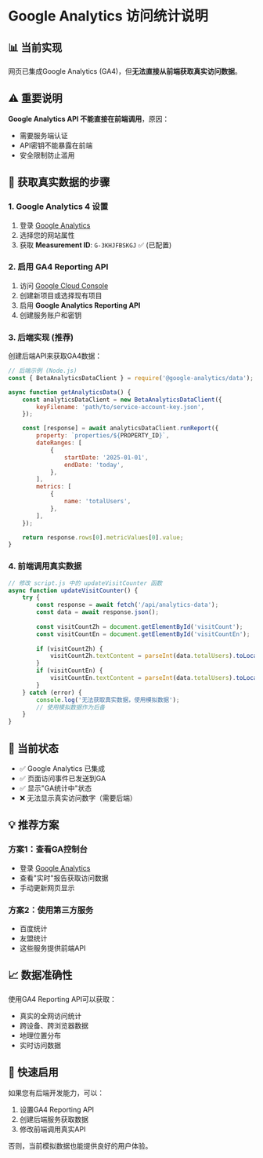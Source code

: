 # Google Analytics 访问统计说明

## 📊 当前实现

网页已集成Google Analytics (GA4)，但**无法直接从前端获取真实访问数据**。

## ⚠️ 重要说明

**Google Analytics API 不能直接在前端调用**，原因：
- 需要服务端认证
- API密钥不能暴露在前端
- 安全限制防止滥用

## 🔧 获取真实数据的步骤

### 1. Google Analytics 4 设置

1. 登录 [Google Analytics](https://analytics.google.com/)
2. 选择您的网站属性
3. 获取 **Measurement ID**: `G-3KHJFBSKGJ` ✅ (已配置)

### 2. 启用 GA4 Reporting API

1. 访问 [Google Cloud Console](https://console.cloud.google.com/)
2. 创建新项目或选择现有项目
3. 启用 **Google Analytics Reporting API**
4. 创建服务账户和密钥

### 3. 后端实现 (推荐)

创建后端API来获取GA4数据：

```javascript
// 后端示例 (Node.js)
const { BetaAnalyticsDataClient } = require('@google-analytics/data');

async function getAnalyticsData() {
    const analyticsDataClient = new BetaAnalyticsDataClient({
        keyFilename: 'path/to/service-account-key.json',
    });

    const [response] = await analyticsDataClient.runReport({
        property: `properties/${PROPERTY_ID}`,
        dateRanges: [
            {
                startDate: '2025-01-01',
                endDate: 'today',
            },
        ],
        metrics: [
            {
                name: 'totalUsers',
            },
        ],
    });

    return response.rows[0].metricValues[0].value;
}
```

### 4. 前端调用真实数据

```javascript
// 修改 script.js 中的 updateVisitCounter 函数
async function updateVisitCounter() {
    try {
        const response = await fetch('/api/analytics-data');
        const data = await response.json();
      
        const visitCountZh = document.getElementById('visitCount');
        const visitCountEn = document.getElementById('visitCountEn');
      
        if (visitCountZh) {
            visitCountZh.textContent = parseInt(data.totalUsers).toLocaleString();
        }
        if (visitCountEn) {
            visitCountEn.textContent = parseInt(data.totalUsers).toLocaleString();
        }
    } catch (error) {
        console.log('无法获取真实数据，使用模拟数据');
        // 使用模拟数据作为后备
    }
}
```

## 🎯 当前状态

- ✅ Google Analytics 已集成
- ✅ 页面访问事件已发送到GA
- ✅ 显示"GA统计中"状态
- ❌ 无法显示真实访问数字（需要后端）

## 💡 推荐方案

### 方案1：查看GA控制台
- 登录 [Google Analytics](https://analytics.google.com/)
- 查看"实时"报告获取访问数据
- 手动更新网页显示

### 方案2：使用第三方服务
- 百度统计
- 友盟统计
- 这些服务提供前端API

## 📈 数据准确性

使用GA4 Reporting API可以获取：

- 真实的全网访问统计
- 跨设备、跨浏览器数据
- 地理位置分布
- 实时访问数据

## 🚀 快速启用

如果您有后端开发能力，可以：

1. 设置GA4 Reporting API
2. 创建后端服务获取数据
3. 修改前端调用真实API

否则，当前模拟数据也能提供良好的用户体验。
